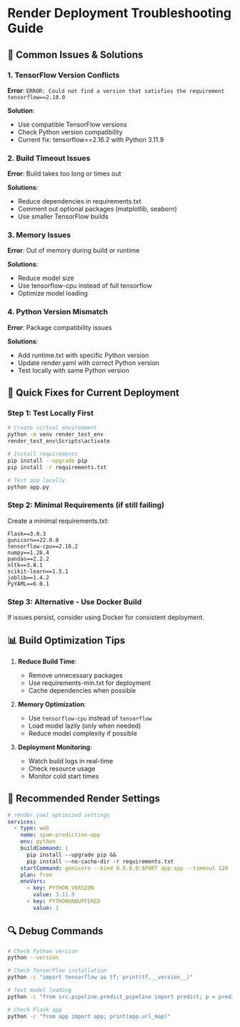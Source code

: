 # Render Deployment Troubleshooting Guide

## 🔧 Common Issues & Solutions

### 1. **TensorFlow Version Conflicts**
**Error**: `ERROR: Could not find a version that satisfies the requirement tensorflow==2.18.0`

**Solution**: 
- Use compatible TensorFlow versions
- Check Python version compatibility
- Current fix: tensorflow==2.16.2 with Python 3.11.9

### 2. **Build Timeout Issues**
**Error**: Build takes too long or times out

**Solutions**:
- Reduce dependencies in requirements.txt
- Comment out optional packages (matplotlib, seaborn)
- Use smaller TensorFlow builds

### 3. **Memory Issues**
**Error**: Out of memory during build or runtime

**Solutions**:
- Reduce model size
- Use tensorflow-cpu instead of full tensorflow
- Optimize model loading

### 4. **Python Version Mismatch**
**Error**: Package compatibility issues

**Solutions**:
- Add runtime.txt with specific Python version
- Update render.yaml with correct Python version
- Test locally with same Python version

## 🚀 Quick Fixes for Current Deployment

### Step 1: Test Locally First
```bash
# Create virtual environment
python -m venv render_test_env
render_test_env\Scripts\activate

# Install requirements
pip install --upgrade pip
pip install -r requirements.txt

# Test app locally
python app.py
```

### Step 2: Minimal Requirements (if still failing)
Create a minimal requirements.txt:
```
Flask==3.0.3
gunicorn==22.0.0
tensorflow-cpu==2.16.2
numpy==1.26.4
pandas==2.2.2
nltk==3.8.1
scikit-learn==1.5.1
joblib==1.4.2
PyYAML==6.0.1
```

### Step 3: Alternative - Use Docker Build
If issues persist, consider using Docker for consistent deployment.

## 📊 Build Optimization Tips

1. **Reduce Build Time**:
   - Remove unnecessary packages
   - Use requirements-min.txt for deployment
   - Cache dependencies when possible

2. **Memory Optimization**:
   - Use `tensorflow-cpu` instead of `tensorflow`
   - Load model lazily (only when needed)
   - Reduce model complexity if possible

3. **Deployment Monitoring**:
   - Watch build logs in real-time
   - Check resource usage
   - Monitor cold start times

## 🎯 Recommended Render Settings

```yaml
# render.yaml optimized settings
services:
  - type: web
    name: spam-prediction-app
    env: python
    buildCommand: |
      pip install --upgrade pip &&
      pip install --no-cache-dir -r requirements.txt
    startCommand: gunicorn --bind 0.0.0.0:$PORT app:app --timeout 120 --workers 1 --max-requests 1000 --preload
    plan: free
    envVars:
      - key: PYTHON_VERSION
        value: 3.11.9
      - key: PYTHONUNBUFFERED
        value: 1
```

## 🔍 Debug Commands

```bash
# Check Python version
python --version

# Check TensorFlow installation
python -c "import tensorflow as tf; print(tf.__version__)"

# Test model loading
python -c "from src.pipeline.predict_pipeline import predict; p = predict()"

# Check Flask app
python -c "from app import app; print(app.url_map)"
```